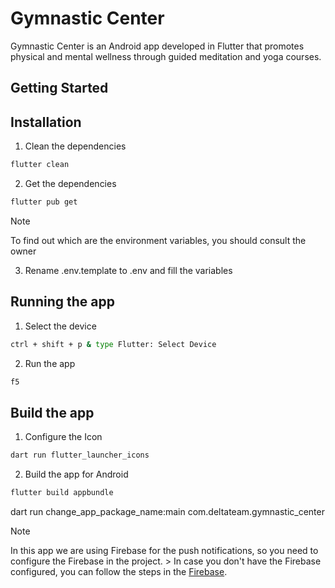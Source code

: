 # Gymnastic Center

Gymnastic Center is an Android app developed in Flutter that promotes physical and mental wellness through guided meditation and yoga courses.

## Getting Started

## Installation
1. Clean the dependencies
```bash
flutter clean
```

2. Get the dependencies
```bash
flutter pub get
```

> [!NOTE]
> To find out which are the environment variables, you should consult the owner
3. Rename .env.template to .env and fill the variables

## Running the app
1. Select the device
```bash
ctrl + shift + p & type Flutter: Select Device
```

2. Run the app
```bash
f5
```

## Build the app

1. Configure the Icon
```bash
dart run flutter_launcher_icons
```

2. Build the app for Android
```bash
flutter build appbundle
```

dart run change_app_package_name:main com.deltateam.gymnastic_center

> [!NOTE]
> In this app we are using Firebase for the push notifications, so you need to configure the Firebase in the project. > In case you don't have the Firebase configured, you can follow the steps in the [Firebase](https://firebase.flutter.dev/docs/overview).

